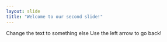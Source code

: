 ```yaml
---
layout: slide
title: "Welcome to our second slide!"
---
```

Change the text to something else
Use the left arrow to go back!
